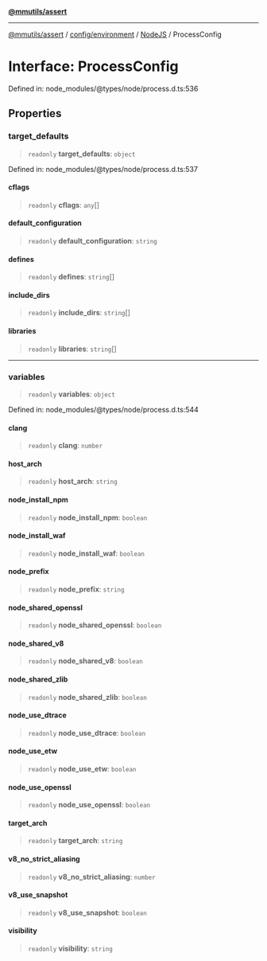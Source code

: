 [**@mmutils/assert**](../../../../../README.md)

***

[@mmutils/assert](../../../../../modules.md) / [config/environment](../../../README.md) / [NodeJS](../README.md) / ProcessConfig

# Interface: ProcessConfig

Defined in: node\_modules/@types/node/process.d.ts:536

## Properties

### target\_defaults

> `readonly` **target\_defaults**: `object`

Defined in: node\_modules/@types/node/process.d.ts:537

#### cflags

> `readonly` **cflags**: `any`[]

#### default\_configuration

> `readonly` **default\_configuration**: `string`

#### defines

> `readonly` **defines**: `string`[]

#### include\_dirs

> `readonly` **include\_dirs**: `string`[]

#### libraries

> `readonly` **libraries**: `string`[]

***

### variables

> `readonly` **variables**: `object`

Defined in: node\_modules/@types/node/process.d.ts:544

#### clang

> `readonly` **clang**: `number`

#### host\_arch

> `readonly` **host\_arch**: `string`

#### node\_install\_npm

> `readonly` **node\_install\_npm**: `boolean`

#### node\_install\_waf

> `readonly` **node\_install\_waf**: `boolean`

#### node\_prefix

> `readonly` **node\_prefix**: `string`

#### node\_shared\_openssl

> `readonly` **node\_shared\_openssl**: `boolean`

#### node\_shared\_v8

> `readonly` **node\_shared\_v8**: `boolean`

#### node\_shared\_zlib

> `readonly` **node\_shared\_zlib**: `boolean`

#### node\_use\_dtrace

> `readonly` **node\_use\_dtrace**: `boolean`

#### node\_use\_etw

> `readonly` **node\_use\_etw**: `boolean`

#### node\_use\_openssl

> `readonly` **node\_use\_openssl**: `boolean`

#### target\_arch

> `readonly` **target\_arch**: `string`

#### v8\_no\_strict\_aliasing

> `readonly` **v8\_no\_strict\_aliasing**: `number`

#### v8\_use\_snapshot

> `readonly` **v8\_use\_snapshot**: `boolean`

#### visibility

> `readonly` **visibility**: `string`
